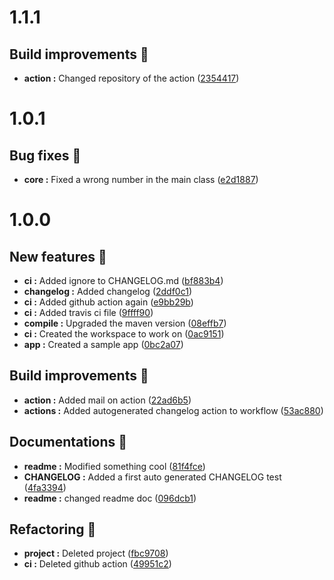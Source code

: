 # 1.1.1
## Build improvements :construction_worker:
- **action :** Changed repository of the action ([2354417](https://github.com/zthulj/sample-java-CICD/commit/2354417))
# 1.0.1
## Bug fixes :bug:
- **core :** Fixed a wrong number in the main class ([e2d1887](https://github.com/zthulj/sample-java-CICD/commit/e2d1887))
# 1.0.0
## New features :tada:
- **ci :** Added ignore to CHANGELOG.md ([bf883b4](https://github.com/zthulj/sample-java-CICD/commit/bf883b4))
- **changelog :** Added changelog ([2ddf0c1](https://github.com/zthulj/sample-java-CICD/commit/2ddf0c1))
- **ci :** Added github action again ([e9bb29b](https://github.com/zthulj/sample-java-CICD/commit/e9bb29b))
- **ci :** Added travis ci file ([9ffff90](https://github.com/zthulj/sample-java-CICD/commit/9ffff90))
- **compile :** Upgraded the maven version ([08effb7](https://github.com/zthulj/sample-java-CICD/commit/08effb7))
- **ci :** Created the workspace to work on ([0ac9151](https://github.com/zthulj/sample-java-CICD/commit/0ac9151))
- **app :** Created a sample app ([0bc2a07](https://github.com/zthulj/sample-java-CICD/commit/0bc2a07))
## Build improvements :construction_worker:
- **action :** Added mail on action ([22ad6b5](https://github.com/zthulj/sample-java-CICD/commit/22ad6b5))
- **actions :** Added autogenerated changelog action to workflow ([53ac880](https://github.com/zthulj/sample-java-CICD/commit/53ac880))
## Documentations :page_facing_up:
- **readme :** Modified something cool ([81f4fce](https://github.com/zthulj/sample-java-CICD/commit/81f4fce))
- **CHANGELOG :** Added a first auto generated CHANGELOG test ([4fa3394](https://github.com/zthulj/sample-java-CICD/commit/4fa3394))
- **readme :** changed readme doc ([096dcb1](https://github.com/zthulj/sample-java-CICD/commit/096dcb1))
## Refactoring :repeat:
- **project :** Deleted project ([fbc9708](https://github.com/zthulj/sample-java-CICD/commit/fbc9708))
- **ci :** Deleted github action ([49951c2](https://github.com/zthulj/sample-java-CICD/commit/49951c2))
